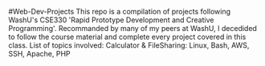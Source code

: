 #Web-Dev-Projects
This repo is a compilation of projects following WashU's CSE330 'Rapid Prototype Development and Creative Programming'. Recommanded by many of my peers at WashU, I decedided to follow the course material and complete every project covered in this class.
List of topics involved:
Calculator & FileSharing: Linux, Bash, AWS, SSH, Apache, PHP

